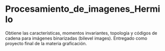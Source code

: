 # Procesamiento_de_imagenes_Hermilo
Obtiene las características, momentos invariantes, topología y códigos de cadena para imágenes binarizadas (bilevel images). Entregado como proyecto final de la materia graficación.
